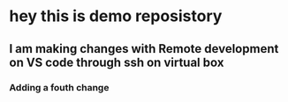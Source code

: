 # hey this is demo reposistory

## I am making changes with Remote development on VS code through ssh on virtual box

### Adding a fouth change 